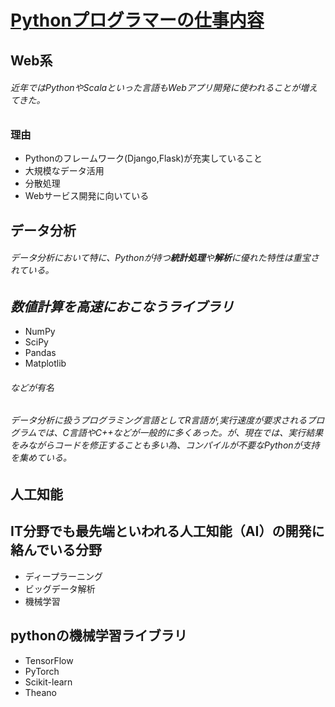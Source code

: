 # [Pythonプログラマーの仕事内容](https://www.bigdata-navi.com/aidrops/2471/)

## Web系
 ###### 近年ではPythonやScalaといった言語もWebアプリ開発に使われることが増えてきた。
### **理由**
  - Pythonのフレームワーク(Django,Flask)が充実していること
  - 大規模なデータ活用
  - 分散処理
  - Webサービス開発に向いている

## データ分析
 ###### データ分析において特に、Pythonが持つ**統計処理**や**解析**に優れた特性は重宝されている。
## *数値計算を高速におこなうライブラリ*
  - NumPy
  - SciPy
  - Pandas
  - Matplotlib
###### などが有名
###### データ分析に扱うプログラミング言語としてR言語が,実行速度が要求されるプログラムでは、C言語やC++などが一般的に多くあった。が、現在では、実行結果をみながらコードを修正することも多い為、コンパイルが不要なPythonが支持を集めている。

## 人工知能
## **IT分野でも最先端といわれる人工知能（AI）の開発に絡んでいる分野**
  - ディープラーニング
  - ビッグデータ解析
  - 機械学習

## **pythonの機械学習ライブラリ**
  - TensorFlow
  - PyTorch
  - Scikit-learn
  - Theano
